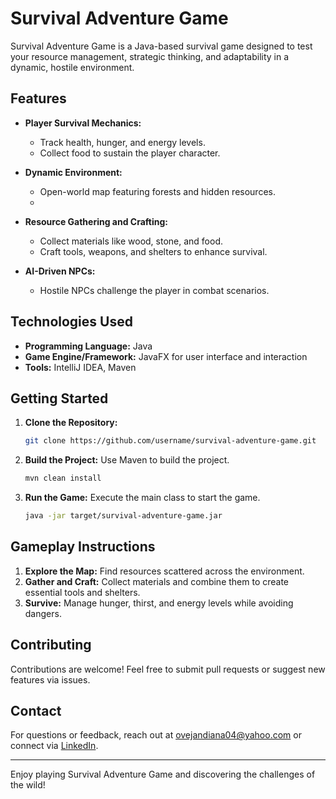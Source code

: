 # Survival Adventure Game

Survival Adventure Game is a Java-based survival game designed to test your resource management, strategic thinking, and adaptability in a dynamic, hostile environment.

## Features

- **Player Survival Mechanics:**
  - Track health, hunger, and energy levels.
  - Collect food to sustain the player character.

- **Dynamic Environment:**
  - Open-world map featuring forests and hidden resources.
  - 
- **Resource Gathering and Crafting:**
  - Collect materials like wood, stone, and food.
  - Craft tools, weapons, and shelters to enhance survival.

- **AI-Driven NPCs:**
  - Hostile NPCs challenge the player in combat scenarios.

## Technologies Used

- **Programming Language:** Java
- **Game Engine/Framework:** JavaFX for user interface and interaction
- **Tools:** IntelliJ IDEA, Maven

## Getting Started

1. **Clone the Repository:**
   ```bash
   git clone https://github.com/username/survival-adventure-game.git
   ```
2. **Build the Project:**
   Use Maven to build the project.
   ```bash
   mvn clean install
   ```
3. **Run the Game:**
   Execute the main class to start the game.
   ```bash
   java -jar target/survival-adventure-game.jar
   ```

## Gameplay Instructions

1. **Explore the Map:** Find resources scattered across the environment.
2. **Gather and Craft:** Collect materials and combine them to create essential tools and shelters.
3. **Survive:** Manage hunger, thirst, and energy levels while avoiding dangers.

## Contributing

Contributions are welcome! Feel free to submit pull requests or suggest new features via issues.

## Contact

For questions or feedback, reach out at [ovejandiana04@yahoo.com](mailto:ovejandiana04@yahoo.com) or connect via [LinkedIn](https://www.linkedin.com/in/dianaovejan/).

---

Enjoy playing Survival Adventure Game and discovering the challenges of the wild!
